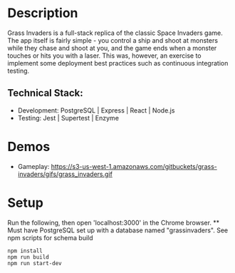 # Description
Grass Invaders is a full-stack replica of the classic Space Invaders game. The app itself is fairly simple - you control a ship and shoot at monsters while they chase and shoot at you, and the game ends when a monster touches or hits you with a laser. This was, however, an exercise to implement some deployment best practices such as continuous integration testing.

## Technical Stack:
  - Development: PostgreSQL | Express | React | Node.js
  - Testing: Jest | Supertest | Enzyme

# Demos
- Gameplay: https://s3-us-west-1.amazonaws.com/gitbuckets/grass-invaders/gifs/grass_invaders.gif

# Setup
Run the following, then open 'localhost:3000' in the Chrome browser.
** Must have PostgreSQL set up with a database named "grassinvaders". See npm scripts for schema build
  ```
  npm install
  npm run build
  npm run start-dev
  ``` 
